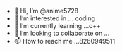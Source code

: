 - 👋 Hi, I’m @anime5728
- 👀 I’m interested in ... coding
- 🌱 I’m currently learning ...c++
- 💞️ I’m looking to collaborate on ...
- 📫 How to reach me ...8260949511

<!---
anime5728/anime5728 is a ✨ special ✨ repository because its `README.md` (this file) appears on your GitHub profile.
You can click the Preview link to take a look at your changes.
--->
